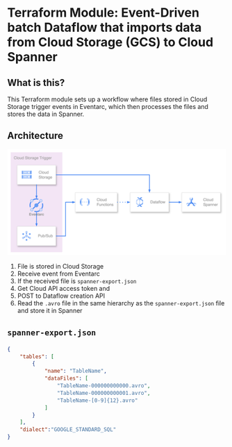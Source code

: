 # Terraform Module: Event-Driven batch Dataflow that imports data from Cloud Storage (GCS) to Cloud Spanner

## What is this?
This Terraform module sets up a workflow where files stored in Cloud Storage trigger events in Eventarc, which then processes the files and stores the data in Spanner.

## Architecture
![Infrastructure Architecture](assets/images/infrastructure.png)
1. File is stored in Cloud Storage
2. Receive event from Eventarc
3. If the received file is `spanner-export.json`
4. Get Cloud API access token and
5. POST to Dataflow creation API
6. Read the `.avro` file in the same hierarchy as the `spanner-export.json` file and store it in Spanner

## `spanner-export.json`
```json
{
    "tables": [
        {
            "name": "TableName",
            "dataFiles": [
                "TableName-000000000000.avro",
                "TableName-000000000001.avro",
                "TableName-[0-9]{12}.avro"
            ]
        }
    ],
    "dialect":"GOOGLE_STANDARD_SQL"
}
```

